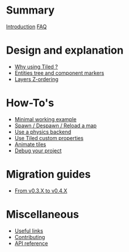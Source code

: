 # Summary

[Introduction](README.md)
[FAQ](FAQ.md)

# Design and explanation

- [Why using Tiled ?]()
- [Entities tree and component markers]()
- [Layers Z-ordering]()

# How-To's

- [Minimal working example](guides/minimal.md)
- [Spawn / Despawn / Reload a map]()
- [Use a physics backend](guides/physics.md)
- [Use Tiled custom properties](guides/properties.md)
- [Animate tiles]()
- [Debug your project]()

# Migration guides

- [From v0.3.X to v0.4.X]()

# Miscellaneous

- [Useful links](misc/useful-links.md)
- [Contributing](misc/contributing.md)
- [API reference](misc/api-reference.md)